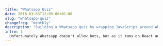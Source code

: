 ```yaml
---
title: "Whatsapp Quiz"
date: 2018-03-03T12:00:00+01:00
slug: "whatsapp-quiz"
changefreq: "monthly"
description: "Building a Whatsapp quiz by wrapping JavaScript around Whatsapp's React + Redux web application"
intro: | 
  Unfortunately Whatsapp doesn't allow bots, but as it runs on React and Redux, we can make use of the store and dispatcher and wrap some JavaScript around it to build a simple quiz. One downside is that the Whatsapp Web window is required to be open during the quiz.
---
```



